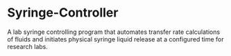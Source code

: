 # Syringe-Controller
A lab syringe controlling program that automates transfer rate calculations of fluids and initiates physical syringe liquid release at a configured time for research labs.
